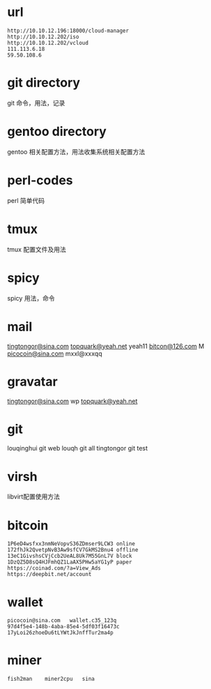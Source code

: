 # url
 
    http://10.10.12.196:18000/cloud-manager
    http://10.10.12.202/iso
    http://10.10.12.202/vcloud
    111.113.6.18
    59.50.108.6
 
# git directory 

  git 命令，用法，记录

# gentoo directory

 gentoo 相关配置方法，用法收集系统相关配置方法

# perl-codes

 perl 简单代码

# tmux

 tmux 配置文件及用法

# spicy

 spicy 用法，命令

# mail

 tingtongor@sina.com
 topquark@yeah.net yeah11
 bitcon@126.com M
 picocoin@sina.com   mxxl@xxxqq    

# gravatar 

 tingtongor@sina.com  wp
 topquark@yeah.net

# git 

 louqinghui git    web
 louqh      git    all
 tingtongor git    test
 
# virsh
 
 libvirt配置使用方法
    
# bitcoin

    1P6eD4wsfxx3nmNeVopvS36ZDmser9LCW3 online
    172fhJk2QvetpNvB3Aw9sfCV7GkMS2Bnu4 offline
    13eC1GivshsCVjCcb2UeAL8Uk7M55GnL7V block
    1DzQZ5D8sQ4HJFmhQZ1LaAX5PHw5aYG1yP paper
    https://coinad.com/?a=View_Ads
    https://deepbit.net/account

# wallet

    picocoin@sina.com   wallet.c35_123q
    97d4f5e4-148b-4aba-85e4-5df03f16473c
    17yLoi26zhoeDu6tLYWtJkJnffTur2ma4p
    
# miner
    fish2man    miner2cpu   sina


